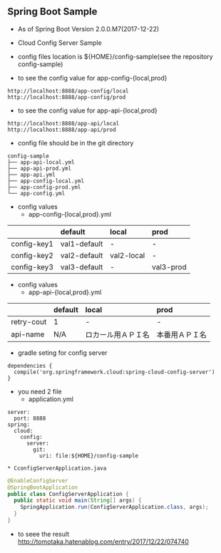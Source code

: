 ## Spring Boot Sample
  * As of Spring Boot Version 2.0.0.M7(2017-12-22)
  * Cloud Config Server Sample
  * config files location is ${HOME}/config-sample(see the repository config-sample)

  * to see the config value for app-config-{local,prod}
```
http://localhost:8888/app-config/local
http://localhost:8888/app-config/prod
```

  * to see the config value for app-api-{local,prod}
```
http://localhost:8888/app-api/local
http://localhost:8888/app-api/prod
```

  * config file should be in the git directory

```
config-sample
├── app-api-local.yml
├── app-api-prod.yml
├── app-api.yml
├── app-config-local.yml
├── app-config-prod.yml
└── app-config.yml
```

  * config values
    * app-config-{local,prod}.yml

| |default|local|prod|
|:---|:---|:---|:---|
|config-key1|val1-default|-|-|
|config-key2|val2-default|val2-local|-|
|config-key3|val3-default|-|val3-prod|

  * config values
    * app-api-{local,prod}.yml

| |default|local|prod|
|:---|:---|:---|:---|
|retry-cout|1|-|-|
|api-name|N/A|ロカール用ＡＰＩ名|本番用ＡＰＩ名|

  * gradle seting for config server

```
dependencies {
  compile('org.springframework.cloud:spring-cloud-config-server')
}
```

  * you need 2 file
    * application.yml
```
server:
  port: 8888
spring:
  cloud:
    config:
      server:
        git:
          uri: file:${HOME}/config-sample
```

    * CconfigServerApplication.java
```Java
@EnableConfigServer
@SpringBootApplication
public class ConfigServerApplication {
  public static void main(String[] args) {
    SpringApplication.run(ConfigServerApplication.class, args);
  }
}
```

  * to seee the result 
  http://tomotaka.hatenablog.com/entry/2017/12/22/074740


